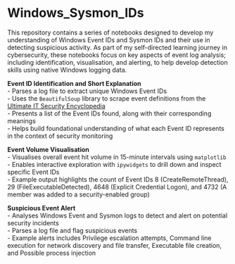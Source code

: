 # Windows_Sysmon_IDs

This repository contains a series of notebooks designed to develop my understanding of Windows Event IDs and Sysmon IDs and their use in detecting suspicious activity. As part of my self-directed learning journey in cybersecurity, these notebooks focus on key aspects of event log analysis; including identification, visualisation, and alerting, to help develop detection skills using native Windows logging data.

<b>Event ID Identification and Short Explanation</b><br>
    - Parses a log file to extract unique Windows Event IDs<br>
    - Uses the `BeautifulSoup` library to scrape event definitions from the <a href="https://www.ultimatewindowssecurity.com/securitylog/encyclopedia/">Ultimate IT Security Encyclopedia</a><br>
    - Presents a list of the Event IDs found, along with their corresponding meanings<br>
    - Helps build foundational understanding of what each Event ID represents in the context of security monitoring<br>

<b>Event Volume Visualisation</b><br>
    - Visualises overall event hit volume in 15-minute intervals using `matplotlib`<br>
    - Enables interactive exploration with `ipywidgets` to drill down and inspect specific Event IDs<br>
    - Example output highlights the count of Event IDs 8 (CreateRemoteThread), 29 (FileExecutableDetected), 4648 (Explicit Credential Logon), and 4732 (A member was added to a security-enabled group)<br>

<b>Suspicious Event Alert</b><br>
    - Analyses Windows Event and Sysmon logs to detect and alert on potential security incidents<br>
    - Parses a log file and flag suspicious events<br>
    - Example alerts includes Privilege escalation attempts, Command line execution for network discovery and file transfer, Executable file creation, and Possible process injection
